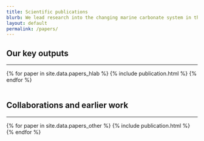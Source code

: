 ```yaml
---
title: Scientific publications
blurb: We lead research into the changing marine carbonate system in the present-day ocean.  We also contribute to a range of related studies, including ocean acidification impacts, palaeoceanographic proxies, and novel sensor development.
layout: default
permalink: /papers/
---
```


<h2>Our key outputs</h2>
<hr />
<div class='container'>
  {% for paper in site.data.papers_hlab %}
    {% include publication.html %}
  {% endfor %}
</div>

<br />

<h2>Collaborations and earlier work</h2>
<hr />
<div class='container'>
  {% for paper in site.data.papers_other %}
    {% include publication.html %}
  {% endfor %}
</div>
